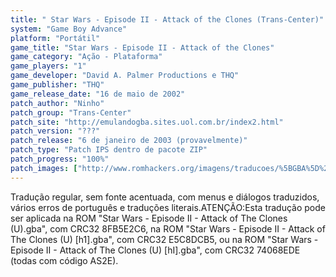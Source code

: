 ```yaml
---
title: " Star Wars - Episode II - Attack of the Clones (Trans-Center)"
system: "Game Boy Advance"
platform: "Portátil"
game_title: "Star Wars - Episode II - Attack of the Clones"
game_category: "Ação - Plataforma"
game_players: "1"
game_developer: "David A. Palmer Productions e THQ"
game_publisher: "THQ"
game_release_date: "16 de maio de 2002"
patch_author: "Ninho"
patch_group: "Trans-Center"
patch_site: "http://emulandogba.sites.uol.com.br/index2.html"
patch_version: "???"
patch_release: "6 de janeiro de 2003 (provavelmente)"
patch_type: "Patch IPS dentro de pacote ZIP"
patch_progress: "100%"
patch_images: ["http://www.romhackers.org/imagens/traducoes/%5BGBA%5D%20Star%20Wars%20-%20Episode%20II%20-%20Attack%20of%20the%20Clones%20-%20BRTradu%20e%20Trans-Center%20-%201.png","http://www.romhackers.org/imagens/traducoes/%5BGBA%5D%20Star%20Wars%20-%20Episode%20II%20-%20Attack%20of%20the%20Clones%20-%20Trans-Center%20-%202.png","http://www.romhackers.org/imagens/traducoes/%5BGBA%5D%20Star%20Wars%20-%20Episode%20II%20-%20Attack%20of%20the%20Clones%20-%20Trans-Center%20-%203.png"]
---
```

Tradução regular, sem fonte acentuada, com menus e diálogos traduzidos, vários erros de português e traduções literais.ATENÇÃO:Esta tradução pode ser aplicada na ROM "Star Wars - Episode II - Attack of The Clones (U).gba", com CRC32 8FB5E2C6, na ROM "Star Wars - Episode II - Attack of The Clones (U) [h1].gba", com CRC32 E5C8DCB5, ou na ROM "Star Wars - Episode II - Attack of The Clones (U) [hI].gba", com CRC32 74068EDE (todas com código AS2E).